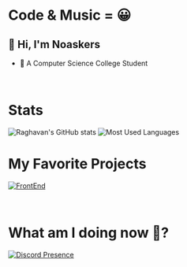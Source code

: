 # Code & Music = 😀

## 👋 Hi, I'm **Noaskers**
- 🤗 A Computer Science College Student

</br>

# Stats
![Raghavan's GitHub stats](https://github-readme-stats.vercel.app/api?username=noaskers&show_icons=true&theme=dracula)
![Most Used Languages](https://github-readme-stats.vercel.app/api/top-langs/?username=noaskers&layout=compact&theme=dracula)

# My Favorite Projects
[![FrontEnd](https://github-readme-stats.vercel.app/api/pin/?username=noaskers&repo=AstroSmp&theme=dracula)](http://github.com/noaskers/astrosmp)

</br>

# What am I doing now 🤔?
[![Discord Presence](https://discord-readme-badge.vercel.app/api?id=1068179092396048495&theme=dracula)](https://discord.com/users/1068179092396048495)
